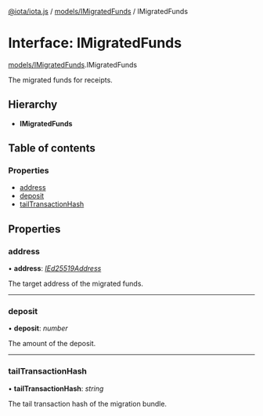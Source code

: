 [@iota/iota.js](../README.md) / [models/IMigratedFunds](../modules/models_imigratedfunds.md) / IMigratedFunds

# Interface: IMigratedFunds

[models/IMigratedFunds](../modules/models_imigratedfunds.md).IMigratedFunds

The migrated funds for receipts.

## Hierarchy

* **IMigratedFunds**

## Table of contents

### Properties

- [address](models_imigratedfunds.imigratedfunds.md#address)
- [deposit](models_imigratedfunds.imigratedfunds.md#deposit)
- [tailTransactionHash](models_imigratedfunds.imigratedfunds.md#tailtransactionhash)

## Properties

### address

• **address**: [*IEd25519Address*](models_ied25519address.ied25519address.md)

The target address of the migrated funds.

___

### deposit

• **deposit**: *number*

The amount of the deposit.

___

### tailTransactionHash

• **tailTransactionHash**: *string*

The tail transaction hash of the migration bundle.

